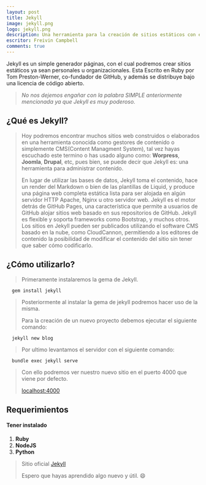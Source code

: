 ```yaml
---
layout: post
title: Jekyll
image: jekyll.png
logo: jekyll.png
description: Una herramienta para la creación de sitios estáticos con el poder de Ruby.
escritor: Freivin Campbell
comments: true
---
```


<p class="intro"><span class="dropcap">J</span>ekyll es un simple generador páginas, con el cual podremos crear sitios estáticos ya sean personales u organizacionales. Esta Escrito en Ruby por Tom Preston-Werner, co-fundador de GitHub, y además se distribuye bajo una licencia de código abierto. </p>

>*No nos dejemos engañar con la palabra SIMPLE anteriormente mencionada ya que Jekyll es muy poderoso.*

## ¿Qué es Jekyll?

>Hoy podremos encontrar muchos sitios web construidos o elaborados en una herramienta conocida como gestores de contenido o simplemente CMS(Content Managment System), tal vez hayas escuchado este termino o has usado alguno como:  **Worpress**, **Joomla**, **Drupal**, etc, pues bien, se puede decir  que Jekyll es: una herramienta para administrar contenido.
>
>En lugar de utilizar las bases de datos, Jekyll toma el contenido, hace un render del Markdown o bien de las plantillas de Liquid, y produce una página web completa estática lista para ser alojada en algún servidor HTTP Apache, Nginx u otro servidor web. Jekyll es el motor detrás de GitHub Pages, una característica que permite a usuarios de GitHub  alojar sitios web basado en sus repositorios de GitHub. Jekyll es flexible y soporta frameworks como Bootstrap, y muchos otros. Los sitios en Jekyll  pueden ser publicados utilizando el software CMS basado en la nube, como CloudCannon, permitiendo a los editores de contenido la posibilidad de modificar el contenido del sitio sin tener que saber cómo codificarlo.

## ¿Cómo utilizarlo?

>Primeramente instalaremos la gema de Jekyll.

```shell
  gem install jekyll
```

>Posteriormente al instalar la gema de jekyll podremos hacer uso de la misma.
>
> Para la creación de un nuevo proyecto debemos ejecutar el siguiente comando:

```shell
  jekyll new blog
```

>Por ultimo levantamos el servidor con el siguiente comando:

```shell
  bundle exec jekyll serve
```

>Con ello podremos ver nuestro nuevo sitio en el puerto 4000 que viene por defecto.
>
>[localhost:4000](http://localhost:4000/)

## Requerimientos

#### Tener instalado

1.  **Ruby**
2.  **NodeJS**
3.  **Python**

>Sitio oficial [Jekyll](https://jekyllrb.com/)
>
> Espero que hayas aprendido algo nuevo y útil. :smile:
